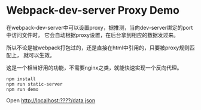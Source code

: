 Webpack-dev-server Proxy Demo
============================

在webpack-dev-server中可以设置proxy，据推测，当向dev-server绑定的port中访问文件时，
它会自动根据proxy设置，在后台拿到相应的数据发过来。

所以不论是被webpack打包过的，还是直接在html中引用的，只要被proxy规则匹配上，
就可以生效。

这是一个相当好用的功能，不需要nginx之类，就能快速实现一个反向代理。

```
npm install
npm run static-server
npm run demo
```

Open <http://localhost:????/data.json>
